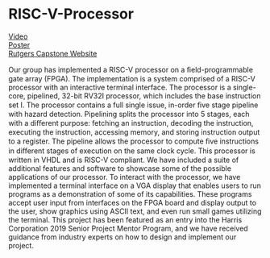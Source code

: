 # RISC-V-Processor

[Video](https://youtu.be/sSqb92B4rRg)  
[Poster](https://www.ece.rutgers.edu/sites/default/files/capstone/capstone2019/posters/S19-46-poster.pdf)  
[Rutgers Capstone Website](https://www.ece.rutgers.edu/news/ece-capstone-design-2019)

Our group has implemented a RISC-V processor on a ﬁeld-programmable gate array (FPGA). The implementation is a system comprised of a RISC-V processor with an interactive terminal interface. The processor is a single-core, pipelined, 32-bit RV32I processor, which includes the base instruction set I. The processor contains a full single issue, in-order ﬁve stage pipeline with hazard detection. Pipelining splits the processor into 5 stages, each with a diﬀerent purpose: fetching an instruction, decoding the instruction, executing the instruction, accessing memory, and storing instruction output to a register. The pipeline allows the processor to compute ﬁve instructions in diﬀerent stages of execution on the same clock cycle. This processor is written in VHDL and is RISC-V compliant. We have included a suite of additional features and software to showcase some of the possible applications of our processor. To interact with the processor, we have implemented a terminal interface on a VGA display that enables users to run programs as a demonstration of some of its capabilities. These programs accept user input from interfaces on the FPGA board and display output to the user, show graphics using ASCII text, and even run small games utilizing the terminal. This project has been featured as an entry into the Harris Corporation 2019 Senior Project Mentor Program, and we have received guidance from industry experts on how to design and implement our project.
